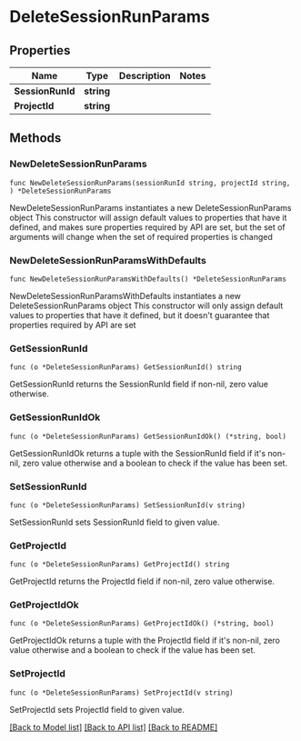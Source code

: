# DeleteSessionRunParams

## Properties

Name | Type | Description | Notes
------------ | ------------- | ------------- | -------------
**SessionRunId** | **string** |  | 
**ProjectId** | **string** |  | 

## Methods

### NewDeleteSessionRunParams

`func NewDeleteSessionRunParams(sessionRunId string, projectId string, ) *DeleteSessionRunParams`

NewDeleteSessionRunParams instantiates a new DeleteSessionRunParams object
This constructor will assign default values to properties that have it defined,
and makes sure properties required by API are set, but the set of arguments
will change when the set of required properties is changed

### NewDeleteSessionRunParamsWithDefaults

`func NewDeleteSessionRunParamsWithDefaults() *DeleteSessionRunParams`

NewDeleteSessionRunParamsWithDefaults instantiates a new DeleteSessionRunParams object
This constructor will only assign default values to properties that have it defined,
but it doesn't guarantee that properties required by API are set

### GetSessionRunId

`func (o *DeleteSessionRunParams) GetSessionRunId() string`

GetSessionRunId returns the SessionRunId field if non-nil, zero value otherwise.

### GetSessionRunIdOk

`func (o *DeleteSessionRunParams) GetSessionRunIdOk() (*string, bool)`

GetSessionRunIdOk returns a tuple with the SessionRunId field if it's non-nil, zero value otherwise
and a boolean to check if the value has been set.

### SetSessionRunId

`func (o *DeleteSessionRunParams) SetSessionRunId(v string)`

SetSessionRunId sets SessionRunId field to given value.


### GetProjectId

`func (o *DeleteSessionRunParams) GetProjectId() string`

GetProjectId returns the ProjectId field if non-nil, zero value otherwise.

### GetProjectIdOk

`func (o *DeleteSessionRunParams) GetProjectIdOk() (*string, bool)`

GetProjectIdOk returns a tuple with the ProjectId field if it's non-nil, zero value otherwise
and a boolean to check if the value has been set.

### SetProjectId

`func (o *DeleteSessionRunParams) SetProjectId(v string)`

SetProjectId sets ProjectId field to given value.



[[Back to Model list]](../README.md#documentation-for-models) [[Back to API list]](../README.md#documentation-for-api-endpoints) [[Back to README]](../README.md)


